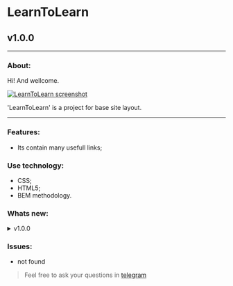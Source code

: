 # LearnToLearn
## v1.0.0
---
  
### About:

Hi! And wellcome. 

[![LearnToLearn screenshot](https://s228vla.storage.yandex.net/rdisk/f1321c11951a673aa9c796d796bc4c53ccb20c042263b77d0d6c8500e6e3e200/5e904efb/_C7D2e-MUd2uS1XKD63ntgJ7XG1kFXn94bo8mZLIKLEIkHFXUjLfmsFIY59tCsT6f1ed_cchHOXah9ogGvTNWg==?uid=113710371&filename=2020-03-28+12-41-33+%D0%9D%D0%B0%D1%83%D1%87%D0%B8%D1%82%D1%8C%D1%81%D1%8F+%D1%83%D1%87%D0%B8%D1%82%D1%8C%D1%81%D1%8F+v6+-+Google+Chrome.jpg&disposition=inline&hash=&limit=0&content_type=image%2Fjpeg&tknv=v2&owner_uid=113710371&hid=5dbaa56141cb7e6d2bd23f364f1af234&media_type=image&etag=a2491734ac0e9dc61ddbe361eb7dd722&fsize=63794&rtoken=TWm4rXJu6nuk&force_default=yes&ycrid=na-41ab50c624d42e632df7949b0cad616c-downloader14h&ts=5a2ed792574c0&s=68a098cd40bdd6ae5ae37e7778c67ea193fdbc3b169d24cc2e126d24e5b8ee21&pb=U2FsdGVkX1_noSBEfp14YlSvPsalOlWPbFC1LyzG-CerIE7Pi-Nocsc6kGjVA00A81ln4QKGnUCSgG4yr7CtSKvaLlCcDYNlBKdivHIBmfQ "github.io/learn-to-learn")](https://frontandrew.github.io/learn-to-learn/)

'LearnToLearn' is a project for base site layout.

---

### Features:

- Its contain many usefull links;

### Use technology:

- CSS;
- HTML5;
- BEM methodology.

### Whats new:

<details>
    <summary>v1.0.0</summary>
    <li>Relise vertion</li>
</details>

### Issues:

- not found

> Feel free to ask your questions in [telegram](http://t.me/frontandrew)
